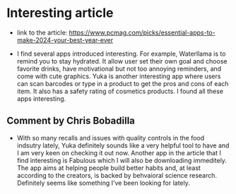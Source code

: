 # Interesting article

- link to the article: https://www.pcmag.com/picks/essential-apps-to-make-2024-your-best-year-ever

- I find several apps introduced interesting. For example, Waterllama is to remind you to stay hydrated. It allow user set their own goal and choose favorite drinks, have motivational but not too annoying reminders, and come with cute graphics. Yuka is another interesting app where users can scan barcodes or type in a product to get the pros and cons of each item. It also has a safety rating of cosmetics products. I found all these apps interesting.


## Comment by Chris Bobadilla
- With so many recalls and issues with quality controls in the food indsutry lately, Yuka definitely sounds like a very helpful tool to have and I am very keen on checking it out now. Another app in the article that I find interesting is Fabulous which I will also be downloading immeditely. The app aims at helping people build better habits and, at least according to the creators, is backed by behvaioral science research. Definitely seems like something I've been looking for lately.